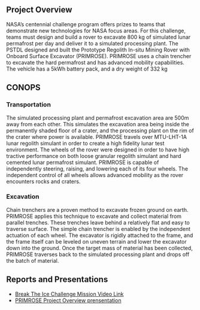 ## Project Overview
NASA’s centennial challenge program offers prizes to teams that demonstrate new technologies for NASA focus areas. For this challenge, teams must design and build a rover to excavate 800 kg of simulated lunar permafrost per day and deliver it to a simulated processing plant. The PSTDL designed and built the Prototype Regolith In-situ Mining Rover with Onboard Surface Excavator (PRIMROSE). PRIMROSE uses a chain trencher to excavate the hard permafrost and has advanced mobility capabilities. The vehicle has a 5kWh battery pack, and a dry weight of 332 kg

## CONOPS
### Transportation
The simulated processing plant and permafrost excavation area are 500m away from each other. This simulates the excavation area being inside the permanently shaded floor of a crater, and the processing plant on the rim of the crater where power is available. PRIMROSE travels over MTU-LHT-1A lunar regolith simulant in order to create a high fidelity lunar test environment. The wheels of the rover were designed in order to have high tractive performance on both loose granular regolith simulant and hard cemented lunar permafrost simulant. PRIMROSE is capable of independently steering, raising, and lowering each of its four wheels. The independent control of all wheels allows advanced mobility as the rover encounters rocks and craters.


### Excavation
Chain trenchers are a proven method to excavate frozen ground on earth. PRIMROSE applies this technique to excavate and collect material from parallel trenches. These trenches leave behind a relatively flat and easy to traverse surface. The simple chain trencher is enabled by the independent actuation of each wheel. The excavator is rigidly attached to the frame, and the frame itself can be leveled on uneven terrain and lower the excavator down into the ground. Once the target mass of material has been collected, PRIMROSE traverses back to the simulated processing plant and drops off the batch of material.

## Reports and Presentations

* [Break The Ice Challenge Mission Video Link](https://www.youtube.com/watch?v=hIQYnyP4Fbs&ab_channel=PaulvanSusante)
* [PRIMROSE Project Overview prensentation](/projects/btic/PSTDL_BTIC_Competition_Presentation.pdf)
